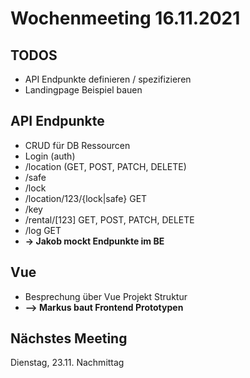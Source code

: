 # Wochenmeeting 16.11.2021

## TODOS
- API Endpunkte definieren / spezifizieren
- Landingpage Beispiel bauen

## API Endpunkte
- CRUD für DB Ressourcen
- Login (auth)
- /location (GET, POST, PATCH, DELETE)
- /safe
- /lock
- /location/123/{lock|safe} GET
- /key
- /rental/[123] GET, POST, PATCH, DELETE
- /log GET
- __-> Jakob mockt Endpunkte im BE__

## Vue
- Besprechung über Vue Projekt Struktur
- __--> Markus baut Frontend Prototypen__

## Nächstes Meeting
Dienstag, 23.11. Nachmittag